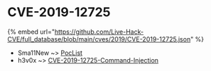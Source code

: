 # CVE-2019-12725
{% embed url="https://github.com/Live-Hack-CVE/full_database/blob/main/cves/2019/CVE-2019-12725.json" %}

* Sma11New ~> [PocList](https://www.alice-snow.ru/2019/database/cve-2019-12725/poclist-sma11new)
* h3v0x ~> [CVE-2019-12725-Command-Injection](https://www.alice-snow.ru/2019/database/cve-2019-12725/cve-2019-12725-command-injection-h3v0x)